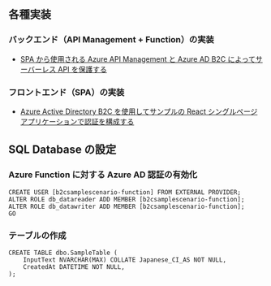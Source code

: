 ## 各種実装
### バックエンド（API Management + Function）の実装
- [SPA から使用される Azure API Management と Azure AD B2C によってサーバーレス API を保護する](https://learn.microsoft.com/ja-jp/azure/api-management/howto-protect-backend-frontend-azure-ad-b2c)

### フロントエンド（SPA）の実装
- [Azure Active Directory B2C を使用してサンプルの React シングルページ アプリケーションで認証を構成する](https://learn.microsoft.com/ja-jp/azure/active-directory-b2c/configure-authentication-sample-react-spa-app)

## SQL Database の設定
### Azure Function に対する Azure AD 認証の有効化
```
CREATE USER [b2csamplescenario-function] FROM EXTERNAL PROVIDER;
ALTER ROLE db_datareader ADD MEMBER [b2csamplescenario-function];
ALTER ROLE db_datawriter ADD MEMBER [b2csamplescenario-function];
GO
```
### テーブルの作成
```
CREATE TABLE dbo.SampleTable (
    InputText NVARCHAR(MAX) COLLATE Japanese_CI_AS NOT NULL,
    CreatedAt DATETIME NOT NULL,
);
```
